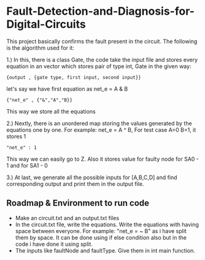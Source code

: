 # Fault-Detection-and-Diagnosis-for-Digital-Circuits

This project basically confirms the fault present in the circuit. The following is the algorithm used for it:

1.) In this, there is a class Gate, the code take the input file and stores every equation in an vector which stores pair of type int, Gate in the given way:

``
{output , {gate type, first input, second input}}
``

let's say we have first equation as net_e = A & B 

``
{"net_e" , {"&","A","B}}
``

This way we store all the equations

2.) Nextly, there is an unordered map storing the values generated by the equations one by one. For example: net_e = A ^ B, For test case A=0 B=1, it stores 1

``
"net_e" : 1
``

This way we can easily go to Z. Also it stores value for faulty node for SA0 - 1 and for SA1 - 0

3.) At last, we generate all the possible inputs for [A,B,C,D] and find corresponding output and print them in the output file.
## Roadmap & Environment to run code

- Make an circuit.txt and an output.txt files
- In the circuit.txt file, write the equations. Write the equations with having space between everyone. For example: "net_e = ~ B" as i have split them by space. It can be done using if else condition also but in the code i have done it using split.
- The inputs like faultNode and faultType. Give them in int main function. 


